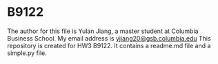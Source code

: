 # B9122
The author for this file is Yulan Jiang, a master student at Columbia Business School.
My email address is yjiang20@gsb.columbia.edu
This repository is created for HW3 B9122.
It contains a readme.md file and a simple.py file.
